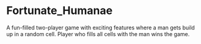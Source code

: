 # Fortunate_Humanae
A fun-filled two-player game with exciting features where a man gets build up in a random cell. Player who fills all cells with the man wins the game.
